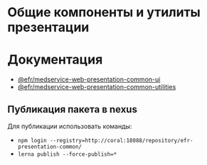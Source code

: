 # Общие компоненты и утилиты презентации

# Документация
* [@efr/medservice-web-presentation-common-ui](/packages/web-presentation-common-ui/README.md)
* [@efr/medservice-web-presentation-common-utilities](/packages/web-presentation-common-utilities/README.md)

## Публикация пакета в nexus
Для публикации использовать команды:
* `npm login --registry=http://coral:18088/repository/efr-presentation-common/`
* `lerna publish --force-publish=*`
